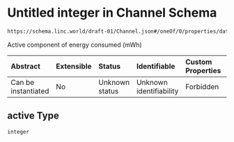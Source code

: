 # Untitled integer in Channel Schema

```txt
https://schema.linc.world/draft-01/Channel.json#/oneOf/0/properties/data/properties/energy/properties/active
```

Active component of energy consumed (mWh)

| Abstract            | Extensible | Status         | Identifiable            | Custom Properties | Additional Properties | Access Restrictions | Defined In                                           |
| :------------------ | :--------- | :------------- | :---------------------- | :---------------- | :-------------------- | :------------------ | :--------------------------------------------------- |
| Can be instantiated | No         | Unknown status | Unknown identifiability | Forbidden         | Allowed               | none                | [Channel.json*](Channel.json "open original schema") |

## active Type

`integer`

